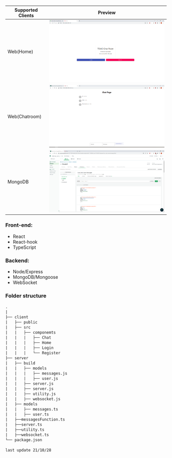 | Supported Clients        | Preview                 |
| ------------------------ | ----------------------- |
| Web(Home)                | <img src="./client/public/demo1.png" alt="Web Preview" width="600"/>  |
| Web(Chatroom)            | <img src="./client/public/demo2.png" alt="Web Preview" width="600"/>  |
| MongoDB                  | <img src="./client/public/demo3.png" alt="Web Preview" width="600"/>  |


### Front-end:

* React
* React-hook
* TypeScript

### Backend:

* Node/Express
* MongoDB/Mongoose
* WebSocket

### Folder structure

```
.                                
|
├── client                            
|   ├── public                   
|   ├── src                     
|   |   ├── componemts            
|   |   |   ├── Chat       
|   |   |   ├── Home        
|   |   |   ├── Login      
|   |   |   └── Register    
├── server
|   ├── build                    
|   |   ├── models     
|   |   |   ├── messages.js        
|   |   |   ├── user.js  
|   |   ├── server.js
|   |   ├── server.js 
|   |   ├── utility.js
|   |   ├── websocket.js  
|   ├── models                   
|   |   ├── messages.ts    
|   |   ├── user.ts   
|   ├──messagesFunction.ts
|   ├──server.ts
|   ├──utility.ts
|   ├──websocket.ts            
└── package.json   

last update 21/10/28         
